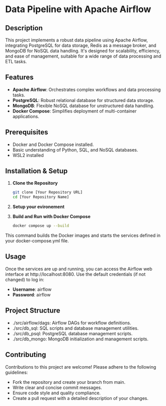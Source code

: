 # Data Pipeline with Apache Airflow

## Description

This project implements a robust data pipeline using Apache Airflow, integrating PostgreSQL for data storage, Redis as a message broker, and MongoDB for NoSQL data handling. It's designed for scalability, efficiency, and ease of management, suitable for a wide range of data processing and ETL tasks.

## Features

- **Apache Airflow**: Orchestrates complex workflows and data processing tasks.
- **PostgreSQL**: Robust relational database for structured data storage.
- **MongoDB**: Flexible NoSQL database for unstructured data handling.
- **Docker Compose**: Simplifies deployment of multi-container applications.

## Prerequisites

- Docker and Docker Compose installed.
- Basic understanding of Python, SQL, and NoSQL databases.
- WSL2 installed

## Installation & Setup

1. **Clone the Repository**
   ```bash
   git clone [Your Repository URL]
   cd [Your Repository Name]
2. **Setup your evironement**
 
   
4.  **Build and Run with Docker Compose**
     ```bash
     docker compose up --build
This command builds the Docker images and starts the services defined in your docker-compose.yml file.


## Usage
Once the services are up and running, you can access the Airflow web interface at http://localhost:8080. Use the default credentials (if not changed) to log in:

   - **Username**: airflow
   - **Password**: airflow


## Project Structure
- ./src/airflow/dags: Airflow DAGs for workflow definitions.
- ./src/db_sql: SQL scripts and database management utilities.
- ./src/db_psql: PostgreSQL database management scripts.
- ./src/db_mongo: MongoDB initialization and management scripts.
## Contributing
Contributions to this project are welcome! Please adhere to the following guidelines:

- Fork the repository and create your branch from main.
- Write clear and concise commit messages.
- Ensure code style and quality compliance.
- Create a pull request with a detailed description of your changes.
   
